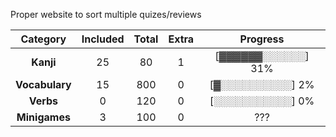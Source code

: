 Proper website to sort multiple quizes/reviews

| **Category**   | **Included** | **Total** | **Extra** | **Progress**                 |
|:--------------:|:------------:|:---------:|:---------:|:----------------------------:|
| **Kanji**      | 25           | 80        | 1         | [▓▓▓▓▓▓░░░░░░] 31%           |
| **Vocabulary** | 15           | 800       | 0         | [▓░░░░░░░░░░] 2%             |
| **Verbs**      | 0            | 120       | 0         | [░░░░░░░░░░░] 0%             |
| **Minigames** | 3 | 100 | 0 | ??? |
